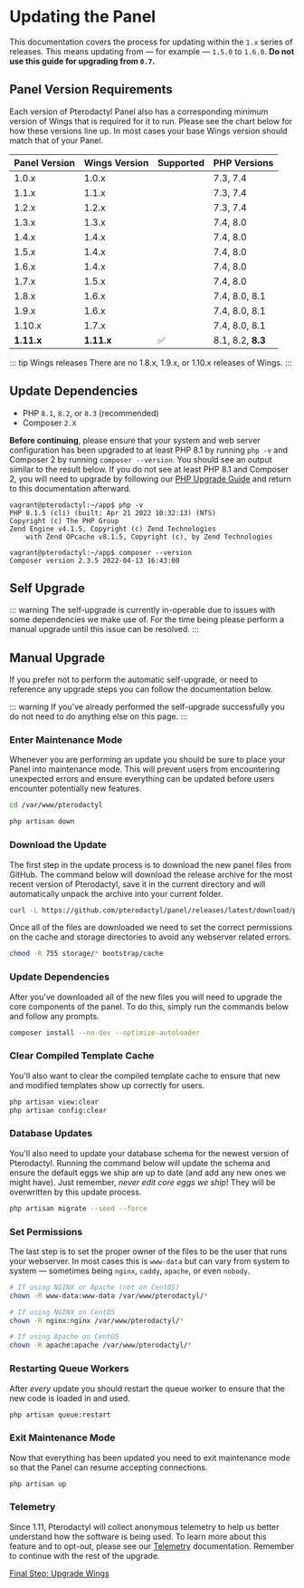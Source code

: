 # Updating the Panel

This documentation covers the process for updating within the `1.x` series of releases. This means updating from
&mdash; for example &mdash; `1.5.0` to `1.6.0`. **Do not use this guide for upgrading from `0.7`.**

## Panel Version Requirements

Each version of Pterodactyl Panel also has a corresponding minimum version of Wings that
is required for it to run. Please see the chart below for how these versions line up. In
most cases your base Wings version should match that of your Panel.

| Panel Version | Wings Version | Supported | PHP Versions                  |
| ------------- | ------------- | --------- | ----------------------------- |
| 1.0.x         | 1.0.x         |           | 7.3, 7.4                      |
| 1.1.x         | 1.1.x         |           | 7.3, 7.4                      |
| 1.2.x         | 1.2.x         |           | 7.3, 7.4                      |
| 1.3.x         | 1.3.x         |           | 7.4, 8.0                      |
| 1.4.x         | 1.4.x         |           | 7.4, 8.0                      |
| 1.5.x         | 1.4.x         |           | 7.4, 8.0                      |
| 1.6.x         | 1.4.x         |           | 7.4, 8.0                      |
| 1.7.x         | 1.5.x         |           | 7.4, 8.0                      |
| 1.8.x         | 1.6.x         |           | 7.4, 8.0, 8.1                 |
| 1.9.x         | 1.6.x         |           | 7.4, 8.0, 8.1                 |
| 1.10.x        | 1.7.x         |           | 7.4, 8.0, 8.1                 |
| **1.11.x**    | **1.11.x**    | ✅        | 8.1, 8.2, **8.3**             |

::: tip Wings releases
There are no 1.8.x, 1.9.x, or 1.10.x releases of Wings.
:::

## Update Dependencies

- PHP `8.1`, `8.2`, or `8.3` (recommended)
- Composer `2.X`


**Before continuing**, please ensure that your system and web server configuration has been upgraded to at least PHP 8.1 by running `php -v` and Composer 2 by running `composer --version`. You
should see an output similar to the result below. If you do not see at least PHP 8.1 and Composer 2, you will need to upgrade by following
our [PHP Upgrade Guide](/guides/php_upgrade.md) and return to this documentation afterward.

```
vagrant@pterodactyl:~/app$ php -v
PHP 8.1.5 (cli) (built: Apr 21 2022 10:32:13) (NTS)
Copyright (c) The PHP Group
Zend Engine v4.1.5, Copyright (c) Zend Technologies
    with Zend OPcache v8.1.5, Copyright (c), by Zend Technologies

vagrant@pterodactyl:~/app$ composer --version
Composer version 2.3.5 2022-04-13 16:43:00
```

## Self Upgrade

::: warning
The self-upgrade is currently in-operable due to issues with some dependencies we make use of.
For the time being please perform a manual upgrade until this issue can be resolved.
:::

## Manual Upgrade

If you prefer not to perform the automatic self-upgrade, or need to reference any upgrade steps you can follow
the documentation below.

::: warning
If you've already performed the self-upgrade successfully you do not need to do anything else on this page.
:::

### Enter Maintenance Mode

Whenever you are performing an update you should be sure to place your Panel into maintenance mode. This will prevent
users from encountering unexpected errors and ensure everything can be updated before users encounter
potentially new features.

```bash
cd /var/www/pterodactyl

php artisan down
```

### Download the Update

The first step in the update process is to download the new panel files from GitHub. The command below will download
the release archive for the most recent version of Pterodactyl, save it in the current directory and will automatically
unpack the archive into your current folder.

```bash
curl -L https://github.com/pterodactyl/panel/releases/latest/download/panel.tar.gz | tar -xzv
```

Once all of the files are downloaded we need to set the correct permissions on the cache and storage directories to avoid
any webserver related errors.

```bash
chmod -R 755 storage/* bootstrap/cache
```

### Update Dependencies

After you've downloaded all of the new files you will need to upgrade the core components of the panel. To do this,
simply run the commands below and follow any prompts.

```bash
composer install --no-dev --optimize-autoloader
```

### Clear Compiled Template Cache

You'll also want to clear the compiled template cache to ensure that new and modified templates show up correctly for
users.

```bash
php artisan view:clear
php artisan config:clear
```

### Database Updates

You'll also need to update your database schema for the newest version of Pterodactyl. Running the command below
will update the schema and ensure the default eggs we ship are up to date (and add any new ones we might have). Just
remember, _never edit core eggs we ship_! They will be overwritten by this update process.

```bash
php artisan migrate --seed --force
```

### Set Permissions

The last step is to set the proper owner of the files to be the user that runs your webserver. In most cases this
is `www-data` but can vary from system to system &mdash; sometimes being `nginx`, `caddy`, `apache`, or even `nobody`.

```bash
# If using NGINX or Apache (not on CentOS)
chown -R www-data:www-data /var/www/pterodactyl/*

# If using NGINX on CentOS
chown -R nginx:nginx /var/www/pterodactyl/*

# If using Apache on CentOS
chown -R apache:apache /var/www/pterodactyl/*
```

### Restarting Queue Workers

After _every_ update you should restart the queue worker to ensure that the new code is loaded in and used.

```bash
php artisan queue:restart
```

### Exit Maintenance Mode

Now that everything has been updated you need to exit maintenance mode so that the Panel can resume accepting
connections.

```bash
php artisan up
```

### Telemetry

Since 1.11, Pterodactyl will collect anonymous telemetry to help us better understand how the
software is being used. To learn more about this feature and to opt-out, please see our [Telemetry](./additional_configuration.md#telemetry)
documentation. Remember to continue with the rest of the upgrade.

[Final Step: Upgrade Wings](/wings/1.0/upgrading.md)
